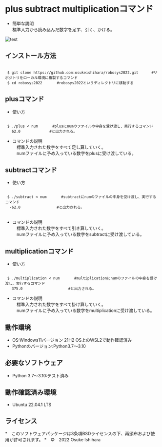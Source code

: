 # plus subtract multiplicationコマンド
* 簡単な説明  
  標準入力から読み込んだ数字を足す、引く、かける。

![test](https://github.com/osukeishihara/robosys2022/actions/workflows/test.yml/badge.svg)


## インストール方法

 ```

  $ git clone https://github.com:osukeishihara/robosys2022.git      #リポジトリをローカル環境に複製するコマンド
  $ cd robosys2022     　#robosys2022というディレクトリに移動する

 ```
## plusコマンド
* 使い方

 ```

  $ ./plus < num　　　　#plusにnumのファイルの中身を受け渡し、実行するコマンド
    62.0　　　　　　　　#と出力される。

 ```

* コマンドの説明  
　標準入力された数字をすべて足し算していく。  
　numファイルに予め入っている数字をplusに受け渡している。

## subtractコマンド
* 使い方

 ```

  $ ./subtract < num　　　　#subtractにnumのファイルの中身を受け渡し、実行するコマンド
   -62.0　　　　　　　　　　#と出力される。
　
 ```

* コマンドの説明  
　標準入力された数字をすべて引き算していく。  
　numファイルに予め入っている数字をsubtractに受け渡している。

## multiplicationコマンド
* 使い方

 ```

  $ ./multiplication < num　　　　#multiplicationにnumのファイルの中身を受け渡し、実行するコマンド
    375.0　　　　　　　　　　　　 #と出力される。

 ```

* コマンドの説明  
　標準入力された数字をすべて掛け算していく。  
　numファイルに予め入っている数字をmultiplicationに受け渡している。


## 動作環境
* OS:Windows11バージョン 21H2
     OS上のWSL2で動作確認済み
* Pythonのバージョン:Python3.7～3.10
　


## 必要なソフトウェア
* Python 3.7～3.10:テスト済み

## 動作確認済み環境
* Ubuntu 22.04.1 LTS

## ライセンス



















*　このソフトウェアパッケージは3条項BSDライセンスの下、再頒布および使用が許可されます。
*　©　2022 Osuke Ishihara
